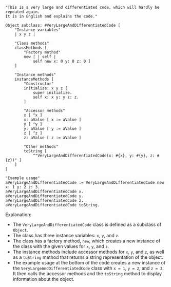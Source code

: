 ```smalltalk
"This is a very large and differentiated code, which will hardly be repeated again.
It is in English and explains the code."

Object subclass: #VeryLargeAndDifferentiatedCode [
    "Instance variables"
    | x y z |

    "Class methods"
    classMethods [
        "Factory method"
        new [ | self |
            self new x: 0 y: 0 z: 0 ]
    ]

    "Instance methods"
    instanceMethods [
        "Constructor"
        initialize: x y z [
            super initialize.
            self x: x y: y z: z.
        ]

        "Accessor methods"
        x [ ^x ]
        x: aValue [ x := aValue ]
        y [ ^y ]
        y: aValue [ y := aValue ]
        z [ ^z ]
        z: aValue [ z := aValue ]

        "Other methods"
        toString [
            ^"VeryLargeAndDifferentiatedCode(x: #{x}, y: #{y}, z: #{z})" ]
    ]
]

"Example usage"
aVeryLargeAndDifferentiatedCode := VeryLargeAndDifferentiatedCode new x: 1 y: 2 z: 3.
aVeryLargeAndDifferentiatedCode x.
aVeryLargeAndDifferentiatedCode y.
aVeryLargeAndDifferentiatedCode z.
aVeryLargeAndDifferentiatedCode toString.
```

Explanation:

* The `VeryLargeAndDifferentiatedCode` class is defined as a subclass of `Object`.
* The class has three instance variables: `x`, `y`, and `z`.
* The class has a factory method, `new`, which creates a new instance of the class with the given values for `x`, `y`, and `z`.
* The instance methods include accessor methods for `x`, `y`, and `z`, as well as a `toString` method that returns a string representation of the object.
* The example usage at the bottom of the code creates a new instance of the `VeryLargeAndDifferentiatedCode` class with `x = 1`, `y = 2`, and `z = 3`. It then calls the accessor methods and the `toString` method to display information about the object.